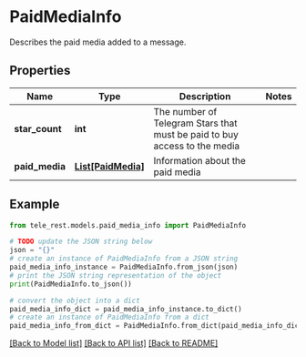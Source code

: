 # PaidMediaInfo

Describes the paid media added to a message.

## Properties

Name | Type | Description | Notes
------------ | ------------- | ------------- | -------------
**star_count** | **int** | The number of Telegram Stars that must be paid to buy access to the media | 
**paid_media** | [**List[PaidMedia]**](PaidMedia.md) | Information about the paid media | 

## Example

```python
from tele_rest.models.paid_media_info import PaidMediaInfo

# TODO update the JSON string below
json = "{}"
# create an instance of PaidMediaInfo from a JSON string
paid_media_info_instance = PaidMediaInfo.from_json(json)
# print the JSON string representation of the object
print(PaidMediaInfo.to_json())

# convert the object into a dict
paid_media_info_dict = paid_media_info_instance.to_dict()
# create an instance of PaidMediaInfo from a dict
paid_media_info_from_dict = PaidMediaInfo.from_dict(paid_media_info_dict)
```
[[Back to Model list]](../README.md#documentation-for-models) [[Back to API list]](../README.md#documentation-for-api-endpoints) [[Back to README]](../README.md)


